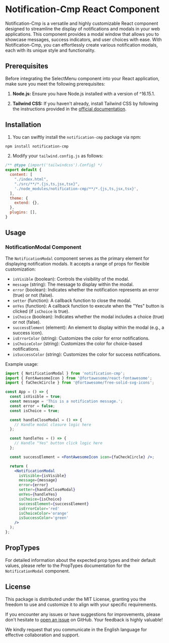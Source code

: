 # Notification-Cmp React Component

Notification-Cmp is a versatile and highly customizable React component designed to streamline the display of notifications and modals in your web applications. This component provides a modal window that allows you to showcase messages, success indicators, and user choices with ease. With Notification-Cmp, you can effortlessly create various notification modals, each with its unique style and functionality.

## Prerequisites
Before integrating the SelectMenu component into your React application, make sure you meet the following prerequisites:

1. **Node.js:** Ensure you have Node.js installed with a version of ^16.15.1.

2. **Tailwind CSS:** If you haven't already, install Tailwind CSS by following the instructions provided in the [official documentation](https://tailwindcss.com/docs/installation/framework-guides).

## Installation

1. You can swiftly install the `notification-cmp` package via npm:

```bash
npm install notification-cmp
```

2. Modify your `tailwind.config.js` as follows:

```javascript
/** @type {import('tailwindcss').Config} */
export default {
  content: [
    "./index.html",
    "./src/**/*.{js,ts,jsx,tsx}",
    './node_modules/notification-cmp/**/*.{js,ts,jsx,tsx}',
  ],
  theme: {
    extend: {},
  },
  plugins: [],
}
```

## Usage

### NotificationModal Component

The `NotificationModal` component serves as the primary element for displaying notification modals. It accepts a range of props for flexible customization:

- `isVisible` (boolean): Controls the visibility of the modal.
- `message` (string): The message to display within the modal.
- `error` (boolean): Indicates whether the notification represents an error (true) or not (false).
- `setter` (function): A callback function to close the modal.
- `onYes` (function): A callback function to execute when the "Yes" button is clicked (if `isChoice` is true).
- `isChoice` (boolean): Indicates whether the modal includes a choice (true) or not (false).
- `successElement` (element): An element to display within the modal (e.g., a success icon).
- `isErrorColor` (string): Customizes the color for error notifications.
- `isChoiceColor` (string): Customizes the color for choice-based notifications.
- `isSuccessColor` (string): Customizes the color for success notifications.

Example usage:

```jsx
import { NotificationModal } from 'notification-cmp';
import { FontAwesomeIcon } from '@fortawesome/react-fontawesome';
import { faCheckCircle } from '@fortawesome/free-solid-svg-icons';

const App = () => {
  const isVisible = true;
  const message = 'This is a notification message.';
  const error = false;
  const isChoice = true;

  const handleCloseModal = () => {
    // Handle modal closure logic here
  };

  const handleYes = () => {
    // Handle "Yes" button click logic here
  };

  const successElement = <FontAwesomeIcon icon={faCheckCircle} />;

  return (
    <NotificationModal
      isVisible={isVisible}
      message={message}
      error={error}
      setter={handleCloseModal}
      onYes={handleYes}
      isChoice={isChoice}
      successElement={successElement}
      isErrorColor='red'
      isChoiceColor='orange'
      isSuccessColor='green'
    />
  );
};
```

## PropTypes

For detailed information about the expected prop types and their default values, please refer to the PropTypes documentation for the `NotificationModal` component.

## License

This package is distributed under the MIT License, granting you the freedom to use and customize it to align with your specific requirements.

If you encounter any issues or have suggestions for improvements, please don't hesitate to [open an issue](https://github.com/example/notification-cmp/issues) on GitHub. Your feedback is highly valuable!

We kindly request that you communicate in the English language for effective collaboration and support.